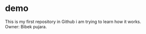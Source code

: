 # demo
This is my  first repository in Github i am trying to learn how it works. 
<br>
Owner: Bibek pujara.
